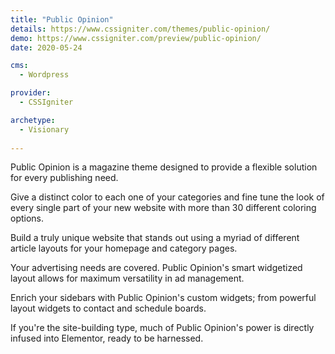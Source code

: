 ```yaml
---
title: "Public Opinion"
details: https://www.cssigniter.com/themes/public-opinion/
demo: https://www.cssigniter.com/preview/public-opinion/
date: 2020-05-24

cms: 
  - Wordpress

provider: 
  - CSSIgniter

archetype:
  - Visionary
  
---
```


Public Opinion is a magazine theme designed to provide a flexible solution for every publishing need.

Give a distinct color to each one of your categories and fine tune the look of every single part of your new website with more than 30 different coloring options.

Build a truly unique website that stands out using a myriad of different article layouts for your homepage and category pages.

Your advertising needs are covered. Public Opinion's smart widgetized layout allows for maximum versatility in ad management.

Enrich your sidebars with Public Opinion's custom widgets; from powerful layout widgets to contact and schedule boards.

If you're the site-building type, much of Public Opinion's power is directly infused into Elementor, ready to be harnessed.
